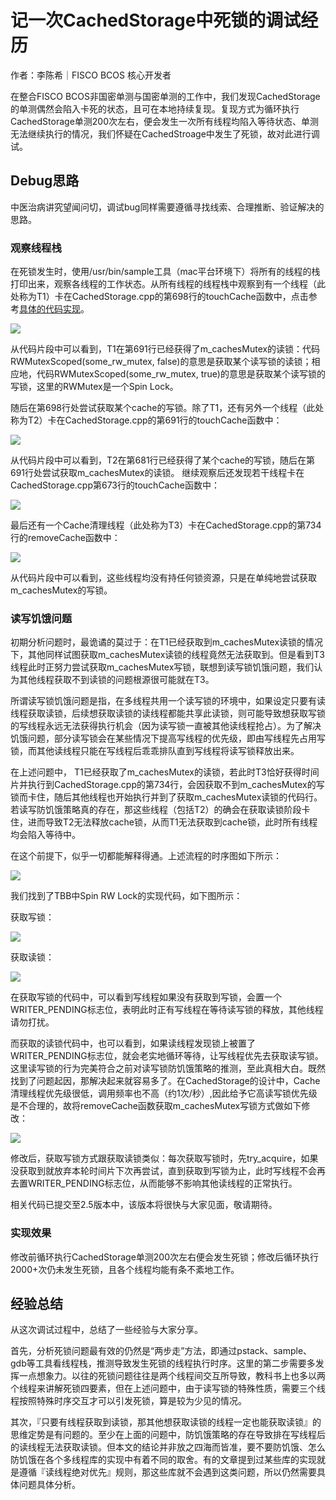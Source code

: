 # 记一次CachedStorage中死锁的调试经历

作者：李陈希｜FISCO BCOS 核心开发者

在整合FISCO BCOS非国密单测与国密单测的工作中，我们发现CachedStorage的单测偶然会陷入卡死的状态，且可在本地持续复现。复现方式为循环执行CachedStorage单测200次左右，便会发生一次所有线程均陷入等待状态、单测无法继续执行的情况，我们怀疑在CachedStroage中发生了死锁，故对此进行调试。

## Debug思路

中医治病讲究望闻问切，调试bug同样需要遵循寻找线索、合理推断、验证解决的思路。

### 观察线程栈

在死锁发生时，使用/usr/bin/sample工具（mac平台环境下）将所有的线程的栈打印出来，观察各线程的工作状态。从所有线程的线程栈中观察到有一个线程（此处称为T1）卡在CachedStorage.cpp的第698行的touchCache函数中，点击参考[具体的代码实现](https://github.com/FISCO-BCOS/FISCO-BCOS/blob/release-2.3.0-bsn/libstorage/CachedStorage.cpp)。

![](../../../../images/articles/cachedstorage_deadlock_debug/IMG_5257.PNG)

从代码片段中可以看到，T1在第691行已经获得了m_cachesMutex的读锁：代码RWMutexScoped(some_rw_mutex, false)的意思是获取某个读写锁的读锁；相应地，代码RWMutexScoped(some_rw_mutex, true)的意思是获取某个读写锁的写锁，这里的RWMutex是一个Spin Lock。

随后在第698行处尝试获取某个cache的写锁。除了T1，还有另外一个线程（此处称为T2）卡在CachedStorage.cpp的第691行的touchCache函数中：

![](../../../../images/articles/cachedstorage_deadlock_debug/IMG_5258.PNG)

从代码片段中可以看到，T2在第681行已经获得了某个cache的写锁，随后在第691行处尝试获取m_cachesMutex的读锁。 继续观察后还发现若干线程卡在CachedStorage.cpp第673行的touchCache函数中：

![](../../../../images/articles/cachedstorage_deadlock_debug/IMG_5259.PNG)

最后还有一个Cache清理线程（此处称为T3）卡在CachedStorage.cpp的第734行的removeCache函数中：

![](../../../../images/articles/cachedstorage_deadlock_debug/IMG_5260.PNG)

从代码片段中可以看到，这些线程均没有持任何锁资源，只是在单纯地尝试获取m_cachesMutex的写锁。

### 读写饥饿问题

初期分析问题时，最诡谲的莫过于：在T1已经获取到m_cachesMutex读锁的情况下，其他同样试图获取m_cachesMutex读锁的线程竟然无法获取到。但是看到T3线程此时正努力尝试获取m_cachesMutex写锁，联想到读写锁饥饿问题，我们认为其他线程获取不到读锁的问题根源很可能就在T3。

所谓读写锁饥饿问题是指，在多线程共用一个读写锁的环境中，如果设定只要有读线程获取读锁，后续想获取读锁的读线程都能共享此读锁，则可能导致想获取写锁的写线程永远无法获得执行机会（因为读写锁一直被其他读线程抢占）。为了解决饥饿问题，部分读写锁会在某些情况下提高写线程的优先级，即由写线程先占用写锁，而其他读线程只能在写线程后乖乖排队直到写线程将读写锁释放出来。

在上述问题中， T1已经获取了m_cachesMutex的读锁，若此时T3恰好获得时间片并执行到CachedStorage.cpp的第734行，会因获取不到m_cachesMutex的写锁而卡住，随后其他线程也开始执行并到了获取m_cachesMutex读锁的代码行。若读写防饥饿策略真的存在，那这些线程（包括T2）的确会在获取读锁阶段卡住，进而导致T2无法释放cache锁，从而T1无法获取到cache锁，此时所有线程均会陷入等待中。

在这个前提下，似乎一切都能解释得通。上述流程的时序图如下所示：

![](../../../../images/articles/cachedstorage_deadlock_debug/IMG_5261.JPG)

我们找到了TBB中Spin RW Lock的实现代码，如下图所示：

获取写锁：

![](../../../../images/articles/cachedstorage_deadlock_debug/IMG_5262.JPG)

获取读锁：

![](../../../../images/articles/cachedstorage_deadlock_debug/IMG_5263.PNG)

在获取写锁的代码中，可以看到写线程如果没有获取到写锁，会置一个WRITER_PENDING标志位，表明此时正有写线程在等待读写锁的释放，其他线程请勿打扰。

而获取的读锁代码中，也可以看到，如果读线程发现锁上被置了WRITER_PENDING标志位，就会老实地循环等待，让写线程优先去获取读写锁。这里读写锁的行为完美符合之前对读写锁防饥饿策略的推测，至此真相大白。既然找到了问题起因，那解决起来就容易多了。在CachedStorage的设计中，Cache清理线程优先级很低，调用频率也不高（约1次/秒）,因此给予它高读写锁优先级是不合理的，故将removeCache函数获取m_cachesMutex写锁方式做如下修改：

![](../../../../images/articles/cachedstorage_deadlock_debug/IMG_5263.PNG)

修改后，获取写锁方式跟获取读锁类似：每次获取写锁时，先try_acquire，如果没获取到就放弃本轮时间片下次再尝试，直到获取到写锁为止，此时写线程不会再去置WRITER_PENDING标志位，从而能够不影响其他读线程的正常执行。

相关代码已提交至2.5版本中，该版本将很快与大家见面，敬请期待。

### 实现效果

修改前循环执行CachedStorage单测200次左右便会发生死锁；修改后循环执行2000+次仍未发生死锁，且各个线程均能有条不紊地工作。

## 经验总结

从这次调试过程中，总结了一些经验与大家分享。

首先，分析死锁问题最有效的仍然是“两步走”方法，即通过pstack、sample、gdb等工具看线程栈，推测导致发生死锁的线程执行时序。这里的第二步需要多发挥一点想象力。以往的死锁问题往往是两个线程间交互所导致，教科书上也多以两个线程来讲解死锁四要素，但在上述问题中，由于读写锁的特殊性质，需要三个线程按照特殊时序交互才可以引发死锁，算是较为少见的情况。

其次，『只要有线程获取到读锁，那其他想获取读锁的线程一定也能获取读锁』的思维定势是有问题的。至少在上面的问题中，防饥饿策略的存在导致排在写线程后的读线程无法获取读锁。但本文的结论并非放之四海而皆准，要不要防饥饿、怎么防饥饿在各个多线程库的实现中有着不同的取舍。有的文章提到过某些库的实现就是遵循『读线程绝对优先』规则，那这些库就不会遇到这类问题，所以仍然需要具体问题具体分析。